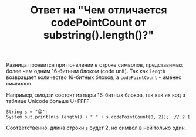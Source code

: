 ﻿---
title: "Ответ на \"Чем отличается codePointCount от substring().length()?\""
se.owner.user_id: 240512
se.owner.display_name: "MSDN.WhiteKnight"
se.owner.link: "https://ru.stackoverflow.com/users/240512/msdn-whiteknight"
se.answer_id: 762100
se.question_id: 762097
se.post_type: answer
se.score: 6
se.is_accepted: True
---
<p>Разница проявится при появлении в строке символов, представимых более чем одним 16-битным блоком (code unit). Так как <code>length</code> возвращает количество 16-битных блоков, а <code>codePointCount</code> - именно символов.</p>

<p>Например, эмодзи состоят из пары 16-битных блоков, так как их код в таблице Unicode больше U+FFFF.</p>

<pre><code>String s = "😀";
System.out.println(s.length() + " " + s.codePointCount(0, 2));  // 2 1
</code></pre>

<p>Соответственно, длина строки <code>s</code> будет 2, но символ в ней только один.</p>

